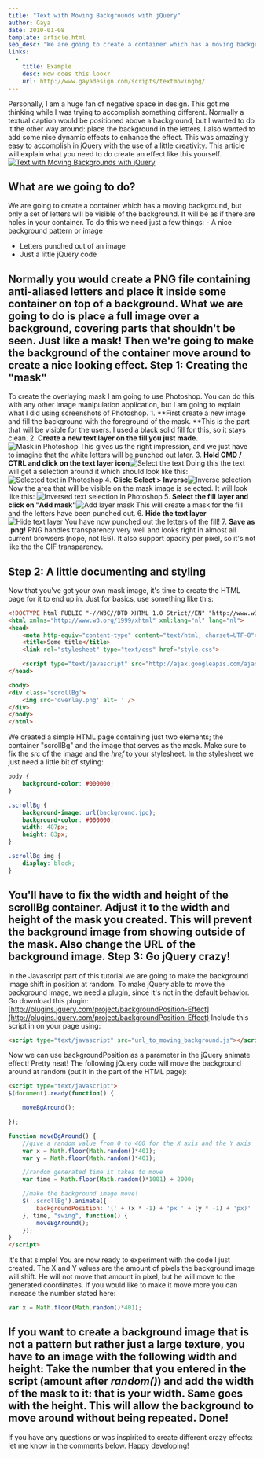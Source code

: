 ```yaml
---
title: "Text with Moving Backgrounds with jQuery"
author: Gaya
date: 2010-01-08
template: article.html
seo_desc: "We are going to create a container which has a moving background, but only a set of letters will be visible of the background. It will be as if there are holes in your container."
links:
  -
    title: Example
    desc: How does this look?
    url: http://www.gayadesign.com/scripts/textmovingbg/
---
```

Personally, I am a huge fan of negative space in design. This got me thinking while I was trying to accomplish something different. Normally a textual caption would be positioned above a background, but I wanted to do it the other way around: place the background in the letters. I also wanted to add some nice dynamic effects to enhance the effect. This was amazingly easy to accomplish in jQuery with the use of a little creativity. This article will explain what you need to do create an effect like this yourself. [![Text with Moving Backgrounds with jQuery](/articles/text-with-moving-backgrounds-with-jquery/movingbgcover.jpg "Text with Moving Backgrounds with jQuery")](http://www.gayadesign.com/diy/text-with-moving-backgrounds-with-jquery/)<span class="more"></span>

What are we going to do?
------------------------

 We are going to create a container which has a moving background, but only a set of letters will be visible of the background. It will be as if there are holes in your container. To do this we need just a few things: - A nice background pattern or image
- Letters punched out of an image
- Just a little jQuery code

 Normally you would create a PNG file containing anti-aliased letters and place it inside some container on top of a background. What we are going to do is place a full image over a background, covering parts that shouldn't be seen. Just like a mask! Then we're going to make the background of the container move around to create a nice looking effect. Step 1: Creating the "mask"
---------------------------

 To create the overlaying mask I am going to use Photoshop. You can do this with any other image manipulation application, but I am going to explain what I did using screenshots of Photoshop. 1. **First create a new image and fill the background with the foreground of the mask. **This is the part that will be visible for the users. I used a black solid fill for this, so it stays clean.
2. **Create a new text layer on the fill you just made.**![Mask in Photoshop](/articles/text-with-moving-backgrounds-with-jquery/movingbgpost_1.jpg "Mask in Photoshop") This gives us the right impression, and we just have to imagine that the white letters will be punched out later.
3. **Hold CMD / CTRL and click on the text layer icon**![Select the text](/articles/text-with-moving-backgrounds-with-jquery/movingbgpost_2.jpg "Select the text") Doing this the text will get a selection around it which should look like this: ![Selected text in Photoshop](/articles/text-with-moving-backgrounds-with-jquery/movingbgpost_3.jpg "Selected text in Photoshop")
4. **Click: Select > Inverse**![Inverse selection](/articles/text-with-moving-backgrounds-with-jquery/movingbgpost_5.jpg "Inverse selection") Now the area that will be visible on the mask image is selected. It will look like this: ![Inversed text selection in Photoshop](/articles/text-with-moving-backgrounds-with-jquery/movingbgpost_6.jpg "Inversed text selection in Photoshop")
5. **Select the fill layer and click on "Add mask"**![Add layer mask](/articles/text-with-moving-backgrounds-with-jquery/movingbgpost_4.jpg "Add layer mask") This will create a mask for the fill and the letters have been punched out.
6. **Hide the text layer**![Hide text layer](/articles/text-with-moving-backgrounds-with-jquery/movingbgpost_7.jpg "Hide text layer") You have now punched out the letters of the fill!
7. **Save as .png!** PNG handles transparency very well and looks right in almost all current browsers (nope, not IE6). It also support opacity per pixel, so it's not like the the GIF transparency.

Step 2: A little documenting and styling
----------------------------------------

 Now that you've got your own mask image, it's time to create the HTML page for it to end up in. Just for basics, use something like this: 
```html
<!DOCTYPE html PUBLIC "-//W3C//DTD XHTML 1.0 Strict//EN" "http://www.w3.org/TR/xhtml1/DTD/xhtml1-strict.dtd">
<html xmlns="http://www.w3.org/1999/xhtml" xml:lang="nl" lang="nl">
<head>
    <meta http-equiv="content-type" content="text/html; charset=UTF-8">
    <title>Some title</title>
    <link rel="stylesheet" type="text/css" href="style.css">

    <script type="text/javascript" src="http://ajax.googleapis.com/ajax/libs/jquery/1.3.2/jquery.min.js"></script>
</head>

<body>
<div class='scrollBg'>
    <img src='overlay.png' alt='' />
</div>
</body>
</html>
```
 We created a simple HTML page containing just two elements; the container "scrollBg" and the image that serves as the mask. Make sure to fix the *src* of the image and the *href* to your stylesheet. In the stylesheet we just need a little bit of styling: 
```css
body {
    background-color: #000000;
}

.scrollBg {
    background-image: url(background.jpg);
    background-color: #000000;
    width: 487px;
    height: 83px;
}

.scrollBg img {
    display: block;
}
```
 You'll have to fix the width and height of the scrollBg container. Adjust it to the width and height of the mask you created. This will prevent the background image from showing outside of the mask. Also change the URL of the background image. Step 3: Go jQuery crazy!
------------------------

 In the Javascript part of this tutorial we are going to make the background image shift in position at random. To make jQuery able to move the background image, we need a plugin, since it's not in the default behavior. Go download this plugin: [http://plugins.jquery.com/project/backgroundPosition-Effect](http://plugins.jquery.com/project/backgroundPosition-Effect) Include this script in on your page using: 
```html
<script type="text/javascript" src="url_to_moving_background.js"></script>
```
 Now we can use backgroundPosition as a parameter in the jQuery animate effect! Pretty neat! The following jQuery code will move the background around at random (put it in the  part of the HTML page): 
```html
<script type="text/javascript">
$(document).ready(function() {

    moveBgAround();

});

function moveBgAround() {
    //give a random value from 0 to 400 for the X axis and the Y axis
    var x = Math.floor(Math.random()*401);
    var y = Math.floor(Math.random()*401);

    //random generated time it takes to move
    var time = Math.floor(Math.random()*1001) + 2000;

    //make the background image move!
    $('.scrollBg').animate({
        backgroundPosition: '(' + (x * -1) + 'px ' + (y * -1) + 'px)'
    }, time, "swing", function() {
        moveBgAround();
    });
}
</script>
```
 It's that simple! You are now ready to experiment with the code I just created. The X and Y values are the amount of pixels the background image will shift. He will not move that amount in pixel, but he will move to the generated coordinates. If you would like to make it move more you can increase the number stated here: 
```javascript
var x = Math.floor(Math.random()*401);
```
 If you want to create a background image that is not a pattern but rather just a large texture, you have to an image with the following width and height: Take the number that you entered in the script (amount after *random()*) and add the width of the mask to it: that is your width. Same goes with the height. This will allow the background to move around without being repeated. Done!
-----

 If you have any questions or was inspirited to create different crazy effects: let me know in the comments below. Happy developing!